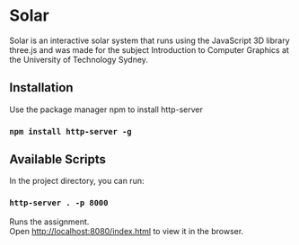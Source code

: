 # Solar
Solar is an interactive solar system that runs using the JavaScript 3D library three.js and was made for the subject Introduction to Computer Graphics at the University of Technology Sydney.

## Installation

Use the package manager npm to install http-server

### `npm install http-server -g`

## Available Scripts

In the project directory, you can run:

### `http-server . -p 8000`

Runs the assignment.<br>
Open [http://localhost:8080/index.html](http://localhost:8080/index.html) to view it in the browser.

